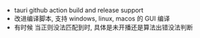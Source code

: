 -   tauri github action build and release support
-   改进编译脚本, 支持 windows, linux, macos 的 GUI 编译
-   有时候 当正则没法匹配到时, 具体是未开播还是算法出错没法判断
